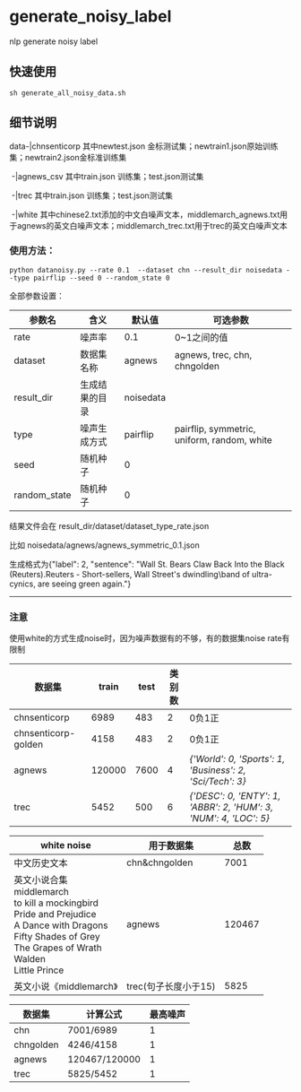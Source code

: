 # generate_noisy_label
nlp generate noisy label

## 快速使用
```shell script
sh generate_all_noisy_data.sh
```

## 细节说明
 
data-|chnsenticorp  其中newtest.json 金标测试集；newtrain1.json原始训练集；newtrain2.json金标准训练集

​		-|agnews_csv	其中train.json 训练集；test.json测试集

​		-|trec	其中train.json 训练集；test.json测试集

​		-|white 其中chinese2.txt添加的中文白噪声文本，middlemarch_agnews.txt用于agnews的英文白噪声文本；middlemarch_trec.txt用于trec的英文白噪声文本

### 使用方法：

```
python datanoisy.py --rate 0.1  --dataset chn --result_dir noisedata --type pairflip --seed 0 --random_state 0
```

全部参数设置：

| 参数名       | 含义           | 默认值    | 可选参数                                    |
| ------------ | -------------- | --------- | ------------------------------------------- |
| rate         | 噪声率         | 0.1       | 0~1之间的值                                 |
| dataset      | 数据集名称     | agnews    | agnews, trec, chn, chngolden                |
| result_dir   | 生成结果的目录 | noisedata |                                             |
| type         | 噪声生成方式   | pairflip  | pairflip, symmetric, uniform, random, white |
| seed         | 随机种子       | 0         |                                             |
| random_state | 随机种子       | 0         |                                             |

结果文件会在 result_dir/dataset/dataset_type_rate.json

比如 noisedata/agnews/agnews_symmetric_0.1.json

生成格式为{"label": 2, "sentence": "Wall St. Bears Claw Back Into the Black (Reuters).Reuters - Short-sellers, Wall Street's dwindling\\band of ultra-cynics, are seeing green again."}



***

### 注意

使用white的方式生成noise时，因为噪声数据有的不够，有的数据集noise rate有限制

| 数据集              | train  | test | 类别数 |                                                              |
| ------------------- | ------ | ---- | ------ | ------------------------------------------------------------ |
| chnsenticorp        | 6989   | 483  | 2      | 0负1正                                                       |
| chnsenticorp-golden | 4158   | 483  | 2      | 0负1正                                                       |
| agnews              | 120000 | 7600 | 4      | *{'World': 0, 'Sports': 1, 'Business': 2, 'Sci/Tech': 3}*    |
| trec                | 5452   | 500  | 6      | *{'DESC': 0, 'ENTY': 1, 'ABBR': 2, 'HUM': 3, 'NUM': 4, 'LOC': 5}* |



| white noise                                                  | 用于数据集           | 总数   |
| ------------------------------------------------------------ | -------------------- | ------ |
| 中文历史文本                                                 | chn&chngolden        | 7001   |
| 英文小说合集<br />middlemarch<br />to kill a mockingbird<br/>Pride and Prejudice<br/>A Dance with Dragons <br/>Fifty Shades of Grey<br/>The Grapes of Wrath<br/>Walden<br/>Little Prince | agnews               | 120467 |
| 英文小说《middlemarch》                                      | trec(句子长度小于15) | 5825   |



| 数据集    | 计算公式      | 最高噪声 |
| --------- | ------------- | -------- |
| chn       | 7001/6989     | 1        |
| chngolden | 4246/4158     | 1        |
| agnews    | 120467/120000 | 1        |
| trec      | 5825/5452     | 1        |

